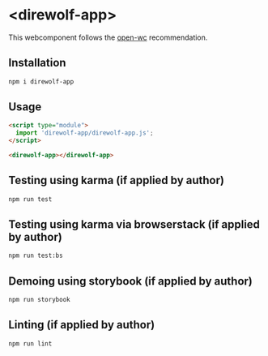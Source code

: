 # \<direwolf-app>

This webcomponent follows the [open-wc](https://github.com/open-wc/open-wc) recommendation.

## Installation
```bash
npm i direwolf-app
```

## Usage
```html
<script type="module">
  import 'direwolf-app/direwolf-app.js';
</script>

<direwolf-app></direwolf-app>
```

## Testing using karma (if applied by author)
```bash
npm run test
```

## Testing using karma via browserstack (if applied by author)
```bash
npm run test:bs
```

## Demoing using storybook (if applied by author)
```bash
npm run storybook
```

## Linting (if applied by author)
```bash
npm run lint
```
